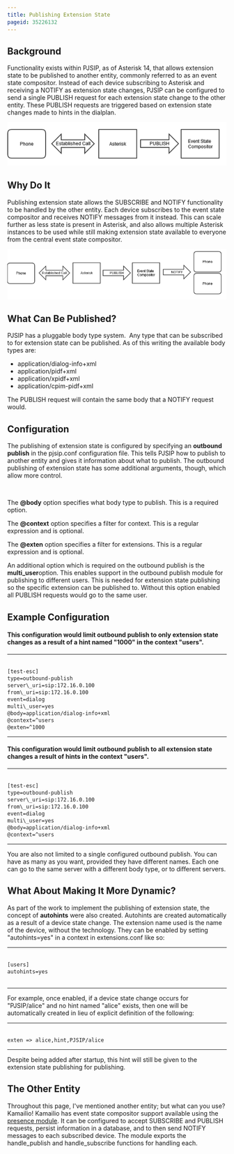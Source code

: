 ```yaml
---
title: Publishing Extension State
pageid: 35226132
---
```


Background
----------

Functionality exists within PJSIP, as of Asterisk 14, that allows extension state to be published to another entity, commonly referred to as an event state compositor. Instead of each device subscribing to Asterisk and receiving a NOTIFY as extension state changes, PJSIP can be configured to send a single PUBLISH request for each extension state change to the other entity. These PUBLISH requests are triggered based on extension state changes made to hints in the dialplan.

![](Publishing.png)

Why Do It
---------

Publishing extension state allows the SUBSCRIBE and NOTIFY functionality to be handled by the other entity. Each device subscribes to the event state compositor and receives NOTIFY messages from it instead. This can scale further as less state is present in Asterisk, and also allows multiple Asterisk instances to be used while still making extension state available to everyone from the central event state compositor.

![](Publishing-Full.png)

What Can Be Published?
----------------------

PJSIP has a pluggable body type system.  Any type that can be subscribed to for extension state can be published. As of this writing the available body types are:

* application/dialog-info+xml
* application/pidf+xml
* application/xpidf+xml
* application/cpim-pidf+xml

The PUBLISH request will contain the same body that a NOTIFY request would.

Configuration
-------------

The publishing of extension state is configured by specifying an **outbound publish** in the pjsip.conf configuration file. This tells PJSIP how to publish to another entity and gives it information about what to publish. The outbound publishing of extension state has some additional arguments, though, which allow more control.

 

The **@body** option specifies what body type to publish. This is a required option.

The **@context** option specifies a filter for context. This is a regular expression and is optional.

The **@exten** option specifies a filter for extensions. This is a regular expression and is optional.

An additional option which is required on the outbound publish is the **multi\_user**option. This enables support in the outbound publish module for publishing to different users. This is needed for extension state publishing so the specific extension can be published to. Without this option enabled all PUBLISH requests would go to the same user.

Example Configuration
---------------------

#### This configuration would limit outbound publish to only extension state changes as a result of a hint named "1000" in the context "users".




---

  
  


```

[test-esc]
type=outbound-publish
server\_uri=sip:172.16.0.100
from\_uri=sip:172.16.0.100
event=dialog
multi\_user=yes
@body=application/dialog-info+xml
@context=^users
@exten=^1000

```



---


#### This configuration would limit outbound publish to all extension state changes a result of hints in the context "users".




---

  
  


```

[test-esc]
type=outbound-publish
server\_uri=sip:172.16.0.100
from\_uri=sip:172.16.0.100
event=dialog
multi\_user=yes
@body=application/dialog-info+xml
@context=^users

```



---


You are also not limited to a single configured outbound publish. You can have as many as you want, provided they have different names. Each one can go to the same server with a different body type, or to different servers.

What About Making It More Dynamic?
----------------------------------

As part of the work to implement the publishing of extension state, the concept of **autohints** were also created. Autohints are created automatically as a result of a device state change. The extension name used is the name of the device, without the technology. They can be enabled by setting "autohints=yes" in a context in extensions.conf like so:




---

  
  


```

[users]
autohints=yes


```



---


For example, once enabled, if a device state change occurs for "PJSIP/alice" and no hint named "alice" exists, then one will be automatically created in lieu of explicit definition of the following:




---

  
  


```

exten => alice,hint,PJSIP/alice

```



---


Despite being added after startup, this hint will still be given to the extension state publishing for publishing.

The Other Entity
----------------

Throughout this page, I've mentioned another entity; but what can you use? Kamailio! Kamailio has event state compositor support available using the [presence module](http://kamailio.org/docs/modules/4.4.x/modules/presence.html). It can be configured to accept SUBSCRIBE and PUBLISH requests, persist information in a database, and to then send NOTIFY messages to each subscribed device. The module exports the handle\_publish and handle\_subscribe functions for handling each.  


